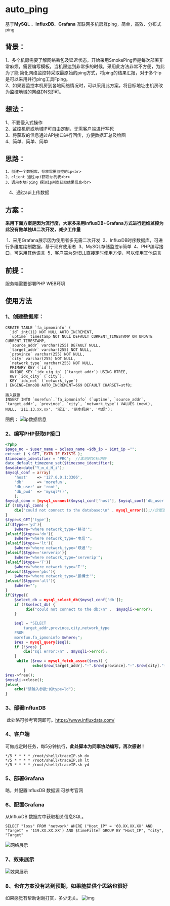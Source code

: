 # auto_ping
基于**MySQ**L 、**InfluxDB**、**Grafana** 互联网多机房互ping，简单，高效、分布式ping

## 背景：
  1、多个机房需要了解网络丢包及延迟状态，开始采用SmokePing但是每次部署非常麻烦，需要编写模板，当机房达到非常多的时候，采用此方法非常不方便，为此为了能
简化网络监控特采取最原始的ping方式，将ping的结果汇报，对于多个ip是可以采用并行ping工具Fping。<br>
  2、如果要监控本机房到各地网络情况时，可以采用此方案，将目标地址由机房改为监控地域的网络DNS即可。<br>
  
## 想法：
  1、不要侵入式操作<br>
  2、监控机房或地域IP可自由定制，无需客户端进行写死<br>
  3、将获取的信息通过API接口进行回传，方便数据汇总及绘图<br>
  4、简单、简单、简单<br>
  
## 思路：
    1、创建一个数据库，存放需要监控的ip<br>
    2、client 通过api获取ip列表<br>
    3、调用本地Fping 探测ip列表获取结果信息<br>
    4、通过api上传数据<br>


## 方案：
**采用下面方案是因为流行度，大家多采用InfluxDB+Grafana方式进行运维监控为此没有做单独UI二次开发，减少工作量**

  1、采用Grafana展示因为使用者多无需二次开发
  2、InfluxDB时序数据库，可进行多维度绘制数据，基于现有使用者
  3、MySQL存储监控ip简单
  4、PHP编写接口，可采用其他语言
  5、客户端为SHELL直接定时使用方便，可以使用其他语言

## 前提：
  服务端需要部署PHP WEB环境

## 使用方法

### 1、创建数据库：
``` MySQL
CREATE TABLE `fa_ipmoninfo` (
  `id` int(11) NOT NULL AUTO_INCREMENT,
  `uptime` timestamp NOT NULL DEFAULT CURRENT_TIMESTAMP ON UPDATE CURRENT_TIMESTAMP,
  `source_addr` varchar(255) DEFAULT NULL,
  `target_addr` varchar(255) NOT NULL,
  `province` varchar(255) NOT NULL,
  `city` varchar(255) NOT NULL,
  `network_type` varchar(255) NOT NULL,
  PRIMARY KEY (`id`),
  UNIQUE KEY `idx_uiq_ip` (`target_addr`) USING BTREE,
  KEY `idx_city` (`city`),
  KEY `idx_net` (`network_type`)
) ENGINE=InnoDB AUTO_INCREMENT=669 DEFAULT CHARSET=utf8;

插入数据
INSERT INTO `morefun`.`fa_ipmoninfo` (`uptime`, `source_addr`, `target_addr`, `province`, `city`, `network_type`) VALUES (now(), NULL, '211.13.xx.xx', '浙江', '丽水机房', '电信');

```
图例：
![ip数据信息](https://github.com/kevin6386/auto_ping/blob/master/ip%E6%95%B0%E6%8D%AE%E4%BF%A1%E6%81%AF.png)

### 2、编写PHP获取IP接口
```PHP
<?php
$page_no = $user_name = $class_name =$db_ip = $int_ip ="";
extract ( $_GET, EXTR_IF_EXISTS );
$timezone_identifier = "PRC";  //本地时区标识符
date_default_timezone_set($timezone_identifier);
$msdate=date("Y_m_d_H_i");
$mysql_conf = array(
    'host'    => '127.0.0.1:3306', 
    'db'      => 'morefun', 
    'db_user' => 'root', 
    'db_pwd'  => 'mysql*()', 
    );
$mysql_conn = @mysql_connect($mysql_conf['host'], $mysql_conf['db_user'], $mysql_conf['db_pwd']);
if (!$mysql_conn) {
    die("could not connect to the database:\n" . mysql_error());//诊断连接错误
}
$type=$_GET['type'];
if($type=='yd'){
	$where="where network_type='移动'";
}elseif($type=='dx'){
	$where="where network_type='电信'";
}elseif($type=='lt'){
	$where="where network_type='联通'";
}elseif($type=='serverip'){
	$where="where network_type='serverip'";
}elseif($type=='T'){
	$where="where network_type='T'";
}elseif($type=='pbs'){
	$where="where network_type='鹏博士'";
}elseif($type=='all'){
	$where="";
}
if($type){
	$select_db = mysql_select_db($mysql_conf['db']);
	if (!$select_db) {
		 die("could not connect to the db:\n" .  $mysqli->error);
	}
	
	$sql = "SELECT
		target_addr,province,city,network_type
	FROM
	morefun.fa_ipmoninfo $where;";
	$res = mysql_query($sql);
	if (!$res) {
		die("sql error:\n" . $mysqli->error);
	}
	 while ($row = mysql_fetch_assoc($res)) {
			echo($row[target_addr]."-".$row[province]."-".$row[city]."-".$row[network_type])."\n\r";
		}
$res->free();
$mysqli->close();
}else{
	echo("请输入参数:如type=ld");
}
```
### 3、部署InfluxDB
  此处略可参考官网即可。https://www.influxdata.com/

### 4、客户端
可做成定时任务，每5分钟执行，**此处脚本为同事协助编写，再次感谢！**
```
*/5 * * * * /root/shell/traceIP.sh dx
*/5 * * * * /root/shell/traceIP.sh lt
*/5 * * * * /root/shell/traceIP.sh yd
```
### 5、部署Grafana 

略，并配置InfluxDB 数据源 可参考官网

### 6、配置Grafana
从InfluxDB 数据库中获取相关信息SQL。
```MySQL
SELECT "loss" FROM "network" WHERE ("Host_IP" = '60.XX.XX.XX' AND "Target" = '119.XX.XX.XX') AND $timeFilter GROUP BY "Host_IP", "city", "Target"
```

![网络展示](https://github.com/kevin6386/auto_ping/blob/master/%E7%BD%91%E7%BB%9C%E5%B1%95%E7%A4%BA.png)

### 7、效果展示
![效果展示](https://github.com/kevin6386/auto_ping/blob/master/%E5%B1%95%E7%A4%BA2.png)

### 8、也许方案没有达到预期，如果能提供个思路也很好
如果感觉有帮助谢谢打赏，多少无关。
![img](https://github.com/kevin6386/auto_ping/blob/master/%E5%BE%AE%E4%BF%A1%E5%9B%BE%E7%89%87_20180416153537.png)

